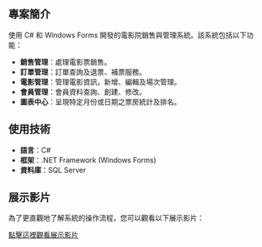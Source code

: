 ## 專案簡介
使用 C# 和 Windows Forms 開發的電影院銷售與管理系統。該系統包括以下功能：
- **銷售管理**：處理電影票銷售。
- **訂單管理**：訂單查詢及退票、補票服務。
- **電影管理**：管理電影資訊，新增、編輯及場次管理。
- **會員管理**：會員資料查詢、創建、修改。
- **圖表中心**：呈現特定月份或日期之票房統計及排名。

## 使用技術
- **語言**：C#
- **框架**：.NET Framework (Windows Forms)
- **資料庫**：SQL Server

## 展示影片

為了更直觀地了解系統的操作流程，您可以觀看以下展示影片：

[點擊這裡觀看展示影片](https://youtu.be/NPdToPJx7Yg)

